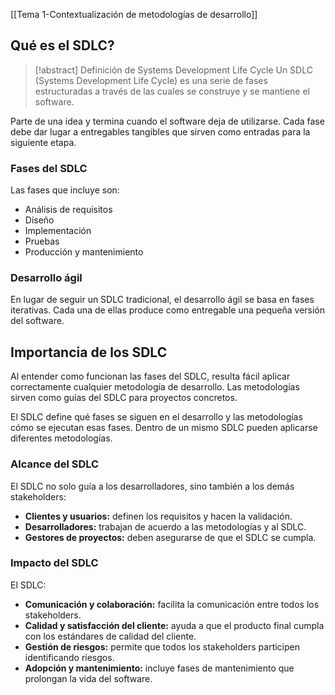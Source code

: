 [[Tema 1-Contextualización de metodologías de desarrollo]]

## Qué es el SDLC?
> [!abstract] Definición de Systems Development Life Cycle
> Un SDLC (Systems Development Life Cycle) es una serie de fases estructuradas a través de las cuales se construye y se mantiene el software.

Parte de una idea y termina cuando el software deja de utilizarse. Cada fase debe dar lugar a entregables tangibles que sirven como entradas para la siguiente etapa. 

### Fases del SDLC
Las fases que incluye son:
+ Análisis de requisitos
+ Diseño
+ Implementación
+ Pruebas
+ Producción y mantenimiento

### Desarrollo ágil
En lugar de seguir un SDLC tradicional, el desarrollo ágil se basa en fases iterativas. Cada una de ellas produce como entregable una pequeña versión del software.

## Importancia de los SDLC
Al entender como funcionan las fases del SDLC, resulta fácil aplicar correctamente cualquier metodología de desarrollo. Las metodologías sirven como guías del SDLC para proyectos concretos.

El SDLC define qué fases se siguen en el desarrollo y las metodologías cómo se ejecutan esas fases. Dentro de un mismo SDLC pueden aplicarse diferentes metodologías.

### Alcance del SDLC 
El SDLC no solo guía a los desarrolladores, sino también a los demás stakeholders:
+ **Clientes y usuarios:** definen los requisitos y hacen la validación.
+ **Desarrolladores:** trabajan de acuerdo a las metodologías y al SDLC.
+ **Gestores de proyectos:** deben asegurarse de que el SDLC se cumpla.

### Impacto del SDLC
El SDLC:
+ **Comunicación y colaboración:** facilita la comunicación entre todos los stakeholders. 
+ **Calidad y satisfacción del cliente:** ayuda a que el producto final cumpla con los estándares de calidad del cliente.
+ **Gestión de riesgos:** permite que todos los stakeholders participen identificando riesgos.
+ **Adopción y mantenimiento:** incluye fases de mantenimiento que prolongan la vida del software.